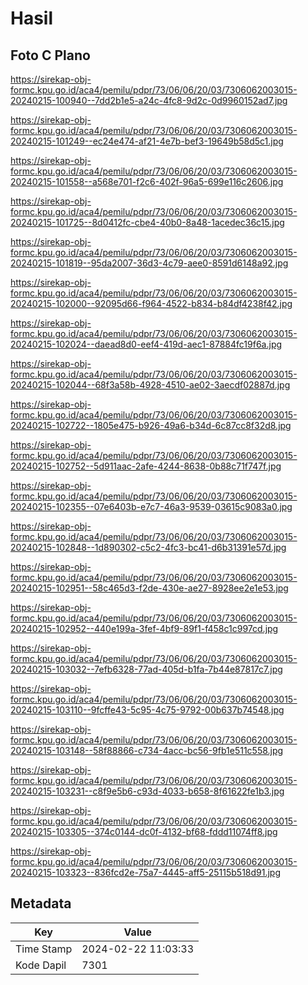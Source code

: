 # Hasil

## Foto C Plano

https://sirekap-obj-formc.kpu.go.id/aca4/pemilu/pdpr/73/06/06/20/03/7306062003015-20240215-100940--7dd2b1e5-a24c-4fc8-9d2c-0d9960152ad7.jpg

https://sirekap-obj-formc.kpu.go.id/aca4/pemilu/pdpr/73/06/06/20/03/7306062003015-20240215-101249--ec24e474-af21-4e7b-bef3-19649b58d5c1.jpg

https://sirekap-obj-formc.kpu.go.id/aca4/pemilu/pdpr/73/06/06/20/03/7306062003015-20240215-101558--a568e701-f2c6-402f-96a5-699e116c2606.jpg

https://sirekap-obj-formc.kpu.go.id/aca4/pemilu/pdpr/73/06/06/20/03/7306062003015-20240215-101725--8d0412fc-cbe4-40b0-8a48-1acedec36c15.jpg

https://sirekap-obj-formc.kpu.go.id/aca4/pemilu/pdpr/73/06/06/20/03/7306062003015-20240215-101819--95da2007-36d3-4c79-aee0-8591d6148a92.jpg

https://sirekap-obj-formc.kpu.go.id/aca4/pemilu/pdpr/73/06/06/20/03/7306062003015-20240215-102000--92095d66-f964-4522-b834-b84df4238f42.jpg

https://sirekap-obj-formc.kpu.go.id/aca4/pemilu/pdpr/73/06/06/20/03/7306062003015-20240215-102024--daead8d0-eef4-419d-aec1-87884fc19f6a.jpg

https://sirekap-obj-formc.kpu.go.id/aca4/pemilu/pdpr/73/06/06/20/03/7306062003015-20240215-102044--68f3a58b-4928-4510-ae02-3aecdf02887d.jpg

https://sirekap-obj-formc.kpu.go.id/aca4/pemilu/pdpr/73/06/06/20/03/7306062003015-20240215-102722--1805e475-b926-49a6-b34d-6c87cc8f32d8.jpg

https://sirekap-obj-formc.kpu.go.id/aca4/pemilu/pdpr/73/06/06/20/03/7306062003015-20240215-102752--5d911aac-2afe-4244-8638-0b88c71f747f.jpg

https://sirekap-obj-formc.kpu.go.id/aca4/pemilu/pdpr/73/06/06/20/03/7306062003015-20240215-102355--07e6403b-e7c7-46a3-9539-03615c9083a0.jpg

https://sirekap-obj-formc.kpu.go.id/aca4/pemilu/pdpr/73/06/06/20/03/7306062003015-20240215-102848--1d890302-c5c2-4fc3-bc41-d6b31391e57d.jpg

https://sirekap-obj-formc.kpu.go.id/aca4/pemilu/pdpr/73/06/06/20/03/7306062003015-20240215-102951--58c465d3-f2de-430e-ae27-8928ee2e1e53.jpg

https://sirekap-obj-formc.kpu.go.id/aca4/pemilu/pdpr/73/06/06/20/03/7306062003015-20240215-102952--440e199a-3fef-4bf9-89f1-f458c1c997cd.jpg

https://sirekap-obj-formc.kpu.go.id/aca4/pemilu/pdpr/73/06/06/20/03/7306062003015-20240215-103032--7efb6328-77ad-405d-b1fa-7b44e87817c7.jpg

https://sirekap-obj-formc.kpu.go.id/aca4/pemilu/pdpr/73/06/06/20/03/7306062003015-20240215-103110--9fcffe43-5c95-4c75-9792-00b637b74548.jpg

https://sirekap-obj-formc.kpu.go.id/aca4/pemilu/pdpr/73/06/06/20/03/7306062003015-20240215-103148--58f88866-c734-4acc-bc56-9fb1e511c558.jpg

https://sirekap-obj-formc.kpu.go.id/aca4/pemilu/pdpr/73/06/06/20/03/7306062003015-20240215-103231--c8f9e5b6-c93d-4033-b658-8f61622fe1b3.jpg

https://sirekap-obj-formc.kpu.go.id/aca4/pemilu/pdpr/73/06/06/20/03/7306062003015-20240215-103305--374c0144-dc0f-4132-bf68-fddd11074ff8.jpg

https://sirekap-obj-formc.kpu.go.id/aca4/pemilu/pdpr/73/06/06/20/03/7306062003015-20240215-103323--836fcd2e-75a7-4445-aff5-25115b518d91.jpg


## Metadata

| Key        | Value               |
| ---------- | ------------------- |
| Time Stamp | 2024-02-22 11:03:33 |
| Kode Dapil | 7301                |



